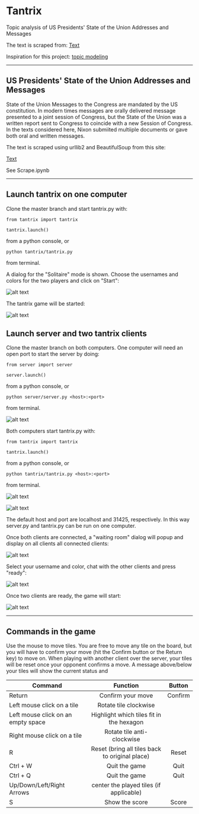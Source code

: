 # Tantrix
Topic analysis of US Presidents' State of the Union Addresses and Messages

The text is scraped from: [Text](http://www.presidency.ucsb.edu/sou.php)

Inspiration for this project: [topic modeling](https://www.exaptive.com/blog/topic-modeling-the-state-of-the-union)

---

## US Presidents' State of the Union Addresses and Messages

State of the Union Messages to the Congress are mandated by the US constitution. In modern times messages are orally delivered message presented to a joint session of Congress, but the State of the Union was a written report sent to Congress to coincide with a new Session of Congress. In the texts considered here, Nixon submiited multiiple documents or gave both oral and written messages. 

The text is scraped using urllib2 and BeautifulSoup from this site:

[Text](http://www.presidency.ucsb.edu/sou.php)

See Scrape.ipynb

---

## Launch tantrix on one computer
Clone the master branch and start tantrix.py with:

`from tantrix import tantrix`

`tantrix.launch()`

from a python console, or

`python tantrix/tantrix.py`

from terminal. 

A dialog for the "Solitaire" mode is shown. Choose the usernames and colors for the two players and click on "Start": 

![alt text](https://github.com/aless80/tantrix/blob/master/img/SolitaireDialog.png "Solitaire dialog")

The tantrix game will be started:

![alt text](https://github.com/aless80/tantrix/blob/master/img/tantrix_game_solitaire.png "Tantrix")

## Launch server and two tantrix clients
Clone the master branch on both computers. One computer will need an open port to start the server by doing:

`from server import server`

`server.launch()`

from a python console, or

`python server/server.py <host>:<port>`

from terminal. 

![alt text](https://github.com/aless80/tantrix/blob/master/img/terminal_server.png "python server.py")

Both computers start tantrix.py with:

`from tantrix import tantrix`

`tantrix.launch()`

from a python console, or

`python tantrix/tantrix.py <host>:<port>`

from terminal. 

![alt text](https://github.com/aless80/tantrix/blob/master/img/terminal_client1.png "terminal client1.py")

![alt text](https://github.com/aless80/tantrix/blob/master/img/terminal_client2.png "terminal client2.py")

The default host and port are localhost and 31425, respectively. In this way server.py and tantrix.py can be run on one computer.


Once both clients are connected, a "waiting room" dialog will popup and display on all clients all connected clients:

![alt text](https://github.com/aless80/tantrix/blob/master/img/WaitingRoom_client1.png "waiting room.py")

Select your username and color, chat with the other clients and press "ready":

![alt text](https://github.com/aless80/tantrix/blob/master/img/WaitingRoom_client1_ready.png "client1 ready")

Once two clients are ready, the game will start:


![alt text](https://github.com/aless80/tantrix/blob/master/img/tantrix_game_2players.png "tantrix game 2 players")


---

## Commands in the game

Use the mouse to move tiles. You are free to move any tile on the board, but you will have to confirm your move (hit the Confirm button or the Return key) to move on. When playing with another client over the server, your tiles will be reset once your opponent confirms a move. A message above/below your tiles will show the current status and 

| Command        | Function       | Button     |
| ------------- |:-------------:|:-------------:|
| Return | Confirm your move | Confirm |
| Left mouse click on a tile | Rotate tile clockwise | |
| Left mouse click on an empty space | Highlight which tiles fit in the hexagon | |
| Right mouse click on a tile | Rotate tile anti-clockwise | |
| R | Reset (bring all tiles back to original place) | Reset |
| Ctrl + W | Quit the game | Quit |
| Ctrl + Q | Quit the game | Quit |
| Up/Down/Left/Right Arrows | center the played tiles (if applicable) | |
| S | Show the score | Score |

